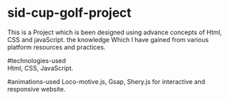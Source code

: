 # sid-cup-golf-project
This is a Project which is been designed using advance concepts of Html, CSS and javaScript. the knowledge Which I have gained from various platform resources and practices.

#technologies-used  
Html, CSS, JavaScript.

#animations-used 
Loco-motive.js, Gsap, Shery.js for interactive and responsive website.
